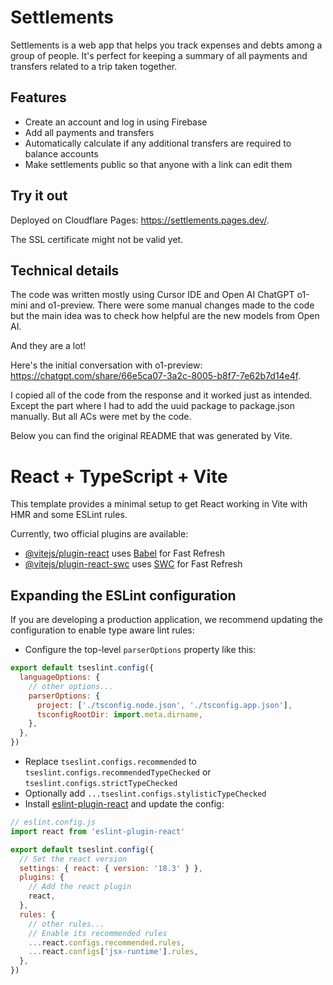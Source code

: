 # Settlements

Settlements is a web app that helps you track expenses and debts among a group of people. It's perfect for keeping a summary of all payments and transfers related to a trip taken together.

## Features

- Create an account and log in using Firebase
- Add all payments and transfers
- Automatically calculate if any additional transfers are required to balance accounts
- Make settlements public so that anyone with a link can edit them

## Try it out

Deployed on Cloudflare Pages: https://settlements.pages.dev/.

The SSL certificate might not be valid yet. 

## Technical details

The code was written mostly using Cursor IDE and Open AI ChatGPT o1-mini and o1-preview. There were some manual changes made to the code but the main idea was to check how helpful are the new models from Open AI. 

And they are a lot! 

Here's the initial conversation with o1-preview: https://chatgpt.com/share/66e5ca07-3a2c-8005-b8f7-7e62b7d14e4f.

I copied all of the code from the response and it worked just as intended. Except the part where I had to add the uuid package to package.json manually. But all ACs were met by the code.



Below you can find the original README that was generated by Vite.

# React + TypeScript + Vite

This template provides a minimal setup to get React working in Vite with HMR and some ESLint rules.

Currently, two official plugins are available:

- [@vitejs/plugin-react](https://github.com/vitejs/vite-plugin-react/blob/main/packages/plugin-react/README.md) uses [Babel](https://babeljs.io/) for Fast Refresh
- [@vitejs/plugin-react-swc](https://github.com/vitejs/vite-plugin-react-swc) uses [SWC](https://swc.rs/) for Fast Refresh

## Expanding the ESLint configuration

If you are developing a production application, we recommend updating the configuration to enable type aware lint rules:

- Configure the top-level `parserOptions` property like this:

```js
export default tseslint.config({
  languageOptions: {
    // other options...
    parserOptions: {
      project: ['./tsconfig.node.json', './tsconfig.app.json'],
      tsconfigRootDir: import.meta.dirname,
    },
  },
})
```

- Replace `tseslint.configs.recommended` to `tseslint.configs.recommendedTypeChecked` or `tseslint.configs.strictTypeChecked`
- Optionally add `...tseslint.configs.stylisticTypeChecked`
- Install [eslint-plugin-react](https://github.com/jsx-eslint/eslint-plugin-react) and update the config:

```js
// eslint.config.js
import react from 'eslint-plugin-react'

export default tseslint.config({
  // Set the react version
  settings: { react: { version: '18.3' } },
  plugins: {
    // Add the react plugin
    react,
  },
  rules: {
    // other rules...
    // Enable its recommended rules
    ...react.configs.recommended.rules,
    ...react.configs['jsx-runtime'].rules,
  },
})
```
